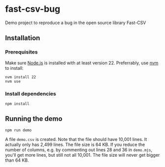 # fast-csv-bug

Demo project to reproduce a bug in the open source library Fast-CSV

## Installation

### Prerequisites

Make sure [Node.js](https://nodejs.org/) is installed with at least version 22. Preferrably, use [nvm](https://github.com/nvm-sh/nvm) to install:

```
nvm install 22
nvm use
```

### Install dependencies

```
npm install
```

## Running the demo

```
npm run demo
```

A file `demo.csv` is created. Note that the file should have 10,001 lines. It actually only has 2,499 lines. The file size is 64 KB. If you reduce the number of columns, e.g. by commenting out lines 28 and 36 in `demo.mjs`, you'll get more lines, but still not all 10,001. The file size will never get bigger than 64 KB.


